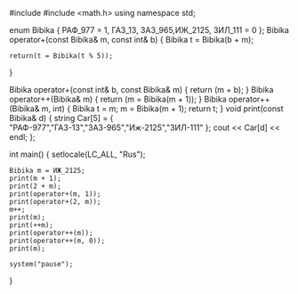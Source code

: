 #include <iostream>
#include <math.h>
using namespace std;

enum Bibika { РАФ_977 = 1, ГАЗ_13, ЗАЗ_965,ИЖ_2125, ЗИЛ_111 = 0 };
Bibika operator+(const Bibika& m, const int& b)
{
    Bibika t = Bibika(b + m);

    return(t = Bibika(t % 5));
}

Bibika operator+(const int& b, const Bibika& m)
{
    return (m + b);
}
Bibika operator++(Bibika& m)
{
    return (m = Bibika(m + 1));
}
Bibika operator++(Bibika& m, int)
{
    Bibika t = m; m = Bibika(m + 1);
    return t;
}
void print(const Bibika& d)
{
    string Car[5] =
    {
        "РАФ-977","ГАЗ-13","ЗАЗ-965","Иж-2125","ЗИЛ-111"
    };
    cout << Car[d] << endl;
};

int main()
{
    setlocale(LC_ALL, "Rus");


    Bibika m = ИЖ_2125;
    print(m + 1);
    print(2 + m);
    print(operator+(m, 1));
    print(operator+(2, m));
    m++;
    print(m);
    print(++m);
    print(operator++(m));
    print(operator++(m, 0));
    print(m);

    system("pause");
}
